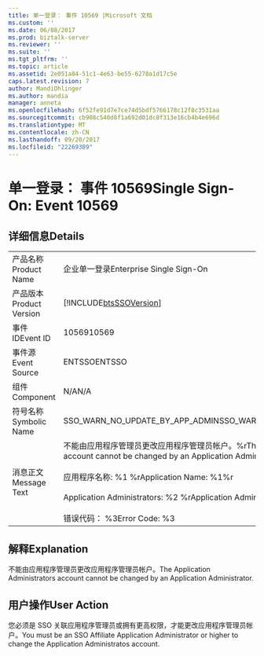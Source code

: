 ```yaml
---
title: 单一登录： 事件 10569 |Microsoft 文档
ms.custom: ''
ms.date: 06/08/2017
ms.prod: biztalk-server
ms.reviewer: ''
ms.suite: ''
ms.tgt_pltfrm: ''
ms.topic: article
ms.assetid: 2e051a84-51c1-4e63-be55-6278a1d17c5e
caps.latest.revision: 7
author: MandiOhlinger
ms.author: mandia
manager: anneta
ms.openlocfilehash: 6f52fe91d7e7ce74d5bdf5766178c12f8c3531aa
ms.sourcegitcommit: cb908c540d8f1a692d01dc8f313e16cb4b4e696d
ms.translationtype: MT
ms.contentlocale: zh-CN
ms.lasthandoff: 09/20/2017
ms.locfileid: "22269389"
---
```

# <a name="single-sign-on-event-10569"></a><span data-ttu-id="b8eb3-102">单一登录： 事件 10569</span><span class="sxs-lookup"><span data-stu-id="b8eb3-102">Single Sign-On: Event 10569</span></span>
## <a name="details"></a><span data-ttu-id="b8eb3-103">详细信息</span><span class="sxs-lookup"><span data-stu-id="b8eb3-103">Details</span></span>  
  
|||  
|-|-|  
|<span data-ttu-id="b8eb3-104">产品名称</span><span class="sxs-lookup"><span data-stu-id="b8eb3-104">Product Name</span></span>|<span data-ttu-id="b8eb3-105">企业单一登录</span><span class="sxs-lookup"><span data-stu-id="b8eb3-105">Enterprise Single Sign-On</span></span>|  
|<span data-ttu-id="b8eb3-106">产品版本</span><span class="sxs-lookup"><span data-stu-id="b8eb3-106">Product Version</span></span>|[!INCLUDE[btsSSOVersion](../includes/btsssoversion-md.md)]|  
|<span data-ttu-id="b8eb3-107">事件 ID</span><span class="sxs-lookup"><span data-stu-id="b8eb3-107">Event ID</span></span>|<span data-ttu-id="b8eb3-108">10569</span><span class="sxs-lookup"><span data-stu-id="b8eb3-108">10569</span></span>|  
|<span data-ttu-id="b8eb3-109">事件源</span><span class="sxs-lookup"><span data-stu-id="b8eb3-109">Event Source</span></span>|<span data-ttu-id="b8eb3-110">ENTSSO</span><span class="sxs-lookup"><span data-stu-id="b8eb3-110">ENTSSO</span></span>|  
|<span data-ttu-id="b8eb3-111">组件</span><span class="sxs-lookup"><span data-stu-id="b8eb3-111">Component</span></span>|<span data-ttu-id="b8eb3-112">N/A</span><span class="sxs-lookup"><span data-stu-id="b8eb3-112">N/A</span></span>|  
|<span data-ttu-id="b8eb3-113">符号名称</span><span class="sxs-lookup"><span data-stu-id="b8eb3-113">Symbolic Name</span></span>|<span data-ttu-id="b8eb3-114">SSO_WARN_NO_UPDATE_BY_APP_ADMIN</span><span class="sxs-lookup"><span data-stu-id="b8eb3-114">SSO_WARN_NO_UPDATE_BY_APP_ADMIN</span></span>|  
|<span data-ttu-id="b8eb3-115">消息正文</span><span class="sxs-lookup"><span data-stu-id="b8eb3-115">Message Text</span></span>|<span data-ttu-id="b8eb3-116">不能由应用程序管理员更改应用程序管理员帐户。%r</span><span class="sxs-lookup"><span data-stu-id="b8eb3-116">The Application Administrators account cannot be changed by an Application Administrator.%r</span></span><br /><br /> <span data-ttu-id="b8eb3-117">应用程序名称: %1 %r</span><span class="sxs-lookup"><span data-stu-id="b8eb3-117">Application Name: %1%r</span></span><br /><br /> <span data-ttu-id="b8eb3-118">Application Administrators: %2 %r</span><span class="sxs-lookup"><span data-stu-id="b8eb3-118">Application Administrators: %2%r</span></span><br /><br /> <span data-ttu-id="b8eb3-119">错误代码： %3</span><span class="sxs-lookup"><span data-stu-id="b8eb3-119">Error Code: %3</span></span>|  
  
## <a name="explanation"></a><span data-ttu-id="b8eb3-120">解释</span><span class="sxs-lookup"><span data-stu-id="b8eb3-120">Explanation</span></span>  
 <span data-ttu-id="b8eb3-121">不能由应用程序管理员更改应用程序管理员帐户。</span><span class="sxs-lookup"><span data-stu-id="b8eb3-121">The Application Administrators account cannot be changed by an Application Administrator.</span></span>  
  
## <a name="user-action"></a><span data-ttu-id="b8eb3-122">用户操作</span><span class="sxs-lookup"><span data-stu-id="b8eb3-122">User Action</span></span>  
 <span data-ttu-id="b8eb3-123">您必须是 SSO 关联应用程序管理员或拥有更高权限，才能更改应用程序管理员帐户。</span><span class="sxs-lookup"><span data-stu-id="b8eb3-123">You must be an SSO Affiliate Application Administrator or higher to change the Application Administratos account.</span></span>